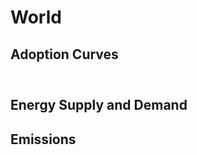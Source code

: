 



# World 
  

## Adoption Curves


<img id="igraph" scrolling="no" style="border:none;" seamless="seamless" src= "demand-pathway-World.html" height="10" width="50%"/>  

## Energy Supply and Demand
  

## Emissions
